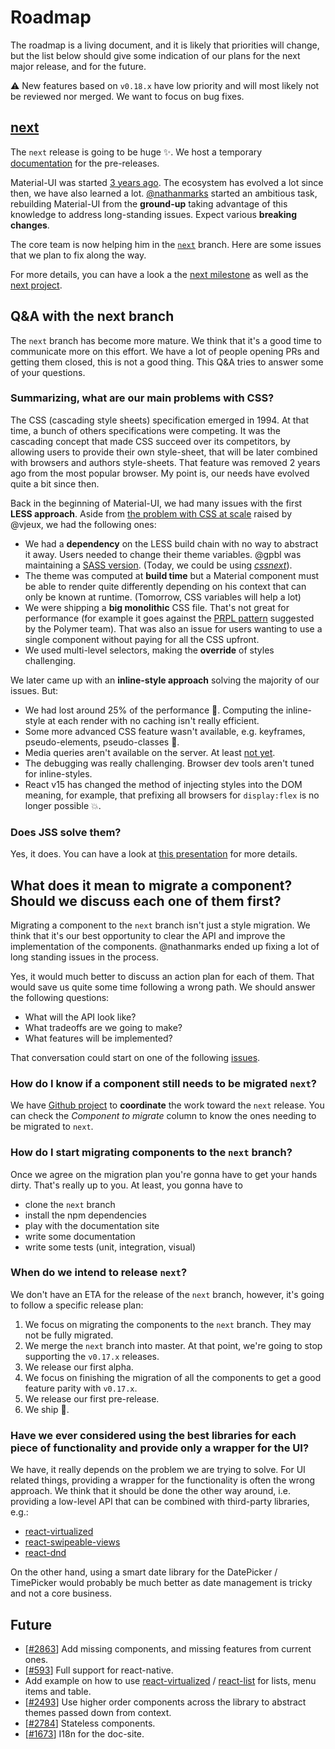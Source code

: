 # Roadmap

The roadmap is a living document, and it is likely that priorities will change, but the list below should give some indication of our plans for the next major release, and for the future.

:warning: New features based on `v0.18.x` have low priority and will most likely not be reviewed nor merged. We want to focus on bug fixes.

## [next](https://github.com/callemall/material-ui/milestone/14)

The `next` release is going to be huge :sparkles:.
We host a temporary [documentation](https://material-ui-1dab0.firebaseapp.com) for the pre-releases.

Material-UI was started [3 years ago](https://github.com/callemall/material-ui/commit/28b768913b75752ecf9b6bb32766e27c241dbc46).
The ecosystem has evolved a lot since then, we have also learned a lot.
[@nathanmarks](https://github.com/nathanmarks/) started an ambitious task, rebuilding Material-UI from the **ground-up**
taking advantage of this knowledge to address long-standing issues.
Expect various **breaking changes**.

The core team is now helping him in the [`next`](https://github.com/callemall/material-ui/tree/next) branch.
Here are some issues that we plan to fix along the way.

For more details, you can have a look a the [next milestone](https://github.com/callemall/material-ui/milestone/14) as well as the [next project](https://github.com/callemall/material-ui/projects/1).

## Q&A with the next branch

The `next` branch has become more mature.
We think that it's a good time to communicate more on this effort.
We have a lot of people opening PRs and getting them closed, this is not a good thing.
This Q&A tries to answer some of your questions.

### Summarizing, what are our main problems with CSS?

The CSS (cascading style sheets) specification emerged in 1994.
At that time, a bunch of others specifications were competing.
It was the cascading concept that made CSS succeed over its competitors, by allowing users to provide their own style-sheet, that will be later combined with browsers and authors style-sheets.
That feature was removed 2 years ago from the most popular browser.
My point is, our needs have evolved quite a bit since then.

Back in the beginning of Material-UI, we had many issues with the first **LESS approach**.
Aside from [the problem with CSS at scale](https://speakerdeck.com/vjeux/react-css-in-js) raised by @vjeux, we had the following ones:
- We had a **dependency** on the LESS build chain with no way to abstract it away.
Users needed to change their theme variables. @gpbl was maintaining a [SASS version]( https://github.com/gpbl/material-ui-sass). (Today, we could be using *[cssnext](http://cssnext.io/)*).
- The theme was computed at **build time** but a Material component must be able to render quite differently depending on his context that can only be known at runtime.
(Tomorrow, CSS variables will help a lot)
- We were shipping a **big monolithic** CSS file.
That's not great for performance (for example it goes against the [PRPL pattern](https://www.polymer-project.org/1.0/toolbox/server) suggested by the Polymer team).
That was also an issue for users wanting to use a single component without paying for all the CSS upfront.
- We used multi-level selectors, making the **override** of styles challenging.

We later came up with an **inline-style approach** solving the majority of our issues.
But:
- We had lost around 25% of the performance :turtle:.
Computing the inline-style at each render with no caching isn't really efficient.
- Some more advanced CSS feature wasn't available, e.g. keyframes, pseudo-elements, pseudo-classes :nail_care:.
- Media queries aren't available on the server. At least [not yet](http://caniuse.com/#feat=client-hints-dpr-width-viewport).
- The debugging was really challenging. Browser dev tools aren't tuned for inline-styles.
- React v15 has changed the method of injecting styles into the DOM meaning, for example, that prefixing all browsers for `display:flex` is no longer possible :boom:.

### Does JSS solve them?

Yes, it does. You can have a look at [this presentation](https://github.com/oliviertassinari/a-journey-toward-better-style) for more details.

## What does it mean to migrate a component? Should we discuss each one of them first?

Migrating a component to the `next` branch isn't just a style migration.
We think that it's our best opportunity to clear the API and improve the implementation of the components.
@nathanmarks ended up fixing a lot of long standing issues in the process.

Yes, it would much better to discuss an action plan for each of them.
That would save us quite some time following a wrong path.
We should answer the following questions:
- What will the API look like?
- What tradeoffs are we going to make?
- What features will be implemented?

That conversation could start on one of the following [issues](https://github.com/callemall/material-ui/issues?q=is%3Aissue+is%3Aopen+label%3ARefactoring+label%3Anext).

### How do I know if a component still needs to be migrated `next`?

We have [Github project](https://github.com/callemall/material-ui/projects/1) to **coordinate** the work toward the `next` release.
You can check the *Component to migrate* column to know the ones needing to be migrated to `next`.

### How do I start migrating components to the `next` branch?

Once we agree on the migration plan you're gonna have to get your hands dirty.
That's really up to you. At least, you gonna have to
- clone the `next` branch
- install the npm dependencies
- play with the documentation site
- write some documentation
- write some tests (unit, integration, visual)

### When do we intend to release `next`?

We don't have an ETA for the release of the `next` branch,
however, it's going to follow a specific release plan:

1. We focus on migrating the components to the `next` branch. They may not be fully migrated.
2. We merge the `next` branch into master.
At that point, we're going to stop supporting the `v0.17.x` releases.
3. We release our first alpha.
4. We focus on finishing the migration of all the components to get a good feature parity with `v0.17.x`.
5. We release our first pre-release.
6. We ship :100:.

### Have we ever considered using the best libraries for each piece of functionality and provide only a wrapper for the UI?

We have, it really depends on the problem we are trying to solve.
For UI related things, providing a wrapper for the functionality is often the wrong approach.
We think that it should be done the other way around, i.e. providing a low-level API that can be combined with third-party libraries, e.g.:
 - [react-virtualized](https://github.com/bvaughn/react-virtualized)
 - [react-swipeable-views](https://github.com/oliviertassinari/react-swipeable-views)
 - [react-dnd](https://github.com/gaearon/react-dnd)

On the other hand, using a smart date library for the DatePicker / TimePicker would probably be much better as date management is tricky and not a core business.

## Future

- [[#2863](https://github.com/callemall/material-ui/issues/2863)] Add missing components, and missing features from current ones.
- [[#593](https://github.com/callemall/material-ui/issues/593)] Full support for react-native.
- Add example on how to use [react-virtualized](https://github.com/bvaughn/react-virtualized) / [react-list](https://github.com/orgsync/react-list) for lists, menu items and table.
- [[#2493](https://github.com/callemall/material-ui/pull/2493)] Use higher order components across the library to abstract themes passed down from context.
- [[#2784](https://github.com/callemall/material-ui/issues/2784)] Stateless components.
- [[#1673](https://github.com/callemall/material-ui/issues/1673)] I18n for the doc-site.
